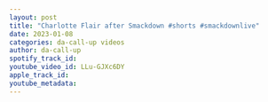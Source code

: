 ```yaml
---
layout: post
title: "Charlotte Flair after Smackdown #shorts #smackdownlive"
date: 2023-01-08
categories: da-call-up videos
author: da-call-up
spotify_track_id: 
youtube_video_id: LLu-GJXc6DY
apple_track_id: 
youtube_metadata: 
---
```

